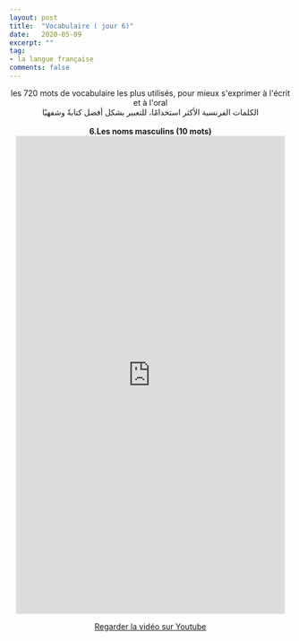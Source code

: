 ```yaml
---
layout: post
title:  "Vocabulaire ( jour 6)"
date:   2020-05-09
excerpt: ""
tag:
- la langue française
comments: false
---
```

 <center>     les 720 mots de vocabulaire les plus utilisés, pour mieux s'exprimer à l'écrit et à l'oral <br> الكلمات الفرنسية الأكثر استخدامًا، للتعبير بشكل أفضل كتابةً وشفهيًا <br><br>     <strong> 6.Les noms masculins (10 mots)</strong>     <br> <iframe width="480" height="853" src="https://www.youtube.com/embed/ebhYd5mODoM" title="youtube video player" frameborder="0" allow="accelerometer, autoplay, clipboard-write, encrypted-media, gyroscope, picture-in-picture, web-share" allowfullscreen></iframe>     <br> <p markdown="0"><a href="https://youtube.com/shorts/ebhYd5mODoM" class="btn btn-danger" target="_blank">Regarder la vidéo sur Youtube</a></p> </center>

